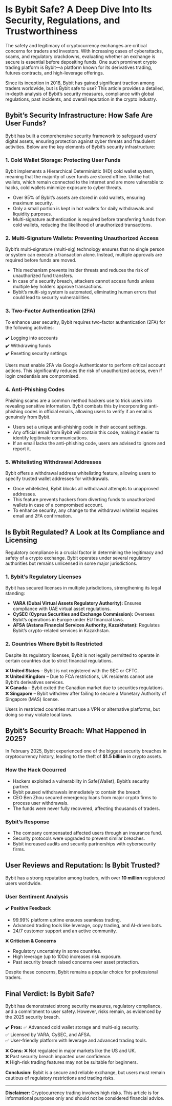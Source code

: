 # Is Bybit Safe? A Deep Dive Into Its Security, Regulations, and Trustworthiness

The safety and legitimacy of cryptocurrency exchanges are critical concerns for traders and investors. With increasing cases of cyberattacks, scams, and regulatory crackdowns, evaluating whether an exchange is secure is essential before depositing funds. One such prominent crypto trading platform is Bybit—a platform known for its derivatives trading, futures contracts, and high-leverage offerings.

Since its inception in 2018, Bybit has gained significant traction among traders worldwide, but is Bybit safe to use? This article provides a detailed, in-depth analysis of Bybit’s security measures, compliance with global regulations, past incidents, and overall reputation in the crypto industry.

## Bybit’s Security Infrastructure: How Safe Are User Funds?

Bybit has built a comprehensive security framework to safeguard users' digital assets, ensuring protection against cyber threats and fraudulent activities. Below are the key elements of Bybit’s security infrastructure:

### 1. Cold Wallet Storage: Protecting User Funds
Bybit implements a Hierarchical Deterministic (HD) cold wallet system, meaning that the majority of user funds are stored offline. Unlike hot wallets, which remain connected to the internet and are more vulnerable to hacks, cold wallets minimize exposure to cyber threats.

- Over 95% of Bybit’s assets are stored in cold wallets, ensuring maximum security.
- Only a small portion is kept in hot wallets for daily withdrawals and liquidity purposes.
- Multi-signature authentication is required before transferring funds from cold wallets, reducing the likelihood of unauthorized transactions.

### 2. Multi-Signature Wallets: Preventing Unauthorized Access
Bybit’s multi-signature (multi-sig) technology ensures that no single person or system can execute a transaction alone. Instead, multiple approvals are required before funds are moved.

- This mechanism prevents insider threats and reduces the risk of unauthorized fund transfers.
- In case of a security breach, attackers cannot access funds unless multiple key holders approve transactions.
- Bybit’s multi-sig system is automated, eliminating human errors that could lead to security vulnerabilities.

### 3. Two-Factor Authentication (2FA)
To enhance user security, Bybit requires two-factor authentication (2FA) for the following activities:

✔️ Logging into accounts  
✔️ Withdrawing funds  
✔️ Resetting security settings  

Users must enable 2FA via Google Authenticator to perform critical account actions. This significantly reduces the risk of unauthorized access, even if login credentials are compromised.

### 4. Anti-Phishing Codes
Phishing scams are a common method hackers use to trick users into revealing sensitive information. Bybit combats this by incorporating anti-phishing codes in official emails, allowing users to verify if an email is genuinely from Bybit.

- Users set a unique anti-phishing code in their account settings.
- Any official email from Bybit will contain this code, making it easier to identify legitimate communications.
- If an email lacks the anti-phishing code, users are advised to ignore and report it.

### 5. Whitelisting Withdrawal Addresses
Bybit offers a withdrawal address whitelisting feature, allowing users to specify trusted wallet addresses for withdrawals.

- Once whitelisted, Bybit blocks all withdrawal attempts to unapproved addresses.
- This feature prevents hackers from diverting funds to unauthorized wallets in case of a compromised account.
- To enhance security, any change to the withdrawal whitelist requires email and 2FA confirmation.

## Is Bybit Regulated? A Look at Its Compliance and Licensing

Regulatory compliance is a crucial factor in determining the legitimacy and safety of a crypto exchange. Bybit operates under several regulatory authorities but remains unlicensed in some major jurisdictions.

### 1. Bybit’s Regulatory Licenses
Bybit has secured licenses in multiple jurisdictions, strengthening its legal standing:

- **VARA (Dubai Virtual Assets Regulatory Authority):** Ensures compliance with UAE virtual asset regulations.
- **CySEC (Cyprus Securities and Exchange Commission):** Oversees Bybit’s operations in Europe under EU financial laws.
- **AFSA (Astana Financial Services Authority, Kazakhstan):** Regulates Bybit’s crypto-related services in Kazakhstan.

### 2. Countries Where Bybit Is Restricted
Despite its regulatory licenses, Bybit is not legally permitted to operate in certain countries due to strict financial regulations.

❌ **United States** – Bybit is not registered with the SEC or CFTC.  
❌ **United Kingdom** – Due to FCA restrictions, UK residents cannot use Bybit’s derivatives services.  
❌ **Canada** – Bybit exited the Canadian market due to securities regulations.  
❌ **Singapore** – Bybit withdrew after failing to secure a Monetary Authority of Singapore (MAS) license.  

Users in restricted countries must use a VPN or alternative platforms, but doing so may violate local laws.

## Bybit’s Security Breach: What Happened in 2025?

In February 2025, Bybit experienced one of the biggest security breaches in cryptocurrency history, leading to the theft of **$1.5 billion** in crypto assets.

### How the Hack Occurred
- Hackers exploited a vulnerability in Safe{Wallet}, Bybit’s security partner.
- Bybit paused withdrawals immediately to contain the breach.
- CEO Ben Zhou secured emergency loans from major crypto firms to process user withdrawals.
- The funds were never fully recovered, affecting thousands of traders.

### Bybit’s Response
- The company compensated affected users through an insurance fund.
- Security protocols were upgraded to prevent similar breaches.
- Bybit increased audits and security partnerships with cybersecurity firms.

## User Reviews and Reputation: Is Bybit Trusted?

Bybit has a strong reputation among traders, with over **10 million** registered users worldwide.

### User Sentiment Analysis
✔️ **Positive Feedback**
- 99.99% platform uptime ensures seamless trading.
- Advanced trading tools like leverage, copy trading, and AI-driven bots.
- 24/7 customer support and an active community.

❌ **Criticism & Concerns**
- Regulatory uncertainty in some countries.
- High leverage (up to 100x) increases risk exposure.
- Past security breach raised concerns over asset protection.

Despite these concerns, Bybit remains a popular choice for professional traders.

## Final Verdict: Is Bybit Safe?

Bybit has demonstrated strong security measures, regulatory compliance, and a commitment to user safety. However, risks remain, as evidenced by the 2025 security breach.

✔️ **Pros:**
✅ Advanced cold wallet storage and multi-sig security.  
✅ Licensed by VARA, CySEC, and AFSA.  
✅ User-friendly platform with leverage and advanced trading tools.  

❌ **Cons:**
❌ Not regulated in major markets like the US and UK.  
❌ Past security breach impacted user confidence.  
❌ High-risk trading features may not be suitable for beginners.  

**Conclusion:** Bybit is a secure and reliable exchange, but users must remain cautious of regulatory restrictions and trading risks.

---

**Disclaimer:** Cryptocurrency trading involves high risks. This article is for informational purposes only and should not be considered financial advice.
